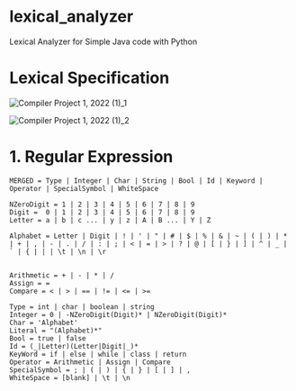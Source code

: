 # lexical_analyzer
Lexical Analyzer for Simple Java code with Python

# Lexical Specification

![Compiler Project 1, 2022 (1)_1](https://user-images.githubusercontent.com/33647663/162481883-0bba339c-780f-4a6b-b76f-18494e84e3ae.png)

![Compiler Project 1, 2022 (1)_2](https://user-images.githubusercontent.com/33647663/162481877-cce4cfcf-1d23-416d-b5ab-9004277579bf.png)

# 1. Regular Expression

```
MERGED = Type | Integer | Char | String | Bool | Id | Keyword | Operator | SpecialSymbol | WhiteSpace

NZeroDigit = 1 | 2 | 3 | 4 | 5 | 6 | 7 | 8 | 9 
Digit =  0 | 1 | 2 | 3 | 4 | 5 | 6 | 7 | 8 | 9 
Letter = a | b | c ... | y | z | A | B ... | Y | Z

Alphabet = Letter | Digit | ! | ' | " | # | $ | % | & | ~ | ( | ) | * | + | , | - | . | / | : | ; | < | = | > | ? | @ | [ | } | ] | ^ | _ | ` | { | | | \t | \n | \r


Arithmetic = + | - | * | /
Assign = =
Compare = < | > | == | != | <= | >=

Type = int | char | boolean | string
Integer = 0 | -NZeroDigit(Digit)* | NZeroDigit(Digit)*
Char = 'Alphabet'
Literal = "(Alphabet)*"
Bool = true | false
Id = (_|Letter)(Letter|Digit|_)*
KeyWord = if | else | while | class | return
Operator = Arithmetic | Assign | Compare
SpecialSymbol = ; | ( | ) | { | } | [ | ] | ,
WhiteSpace = [blank] | \t | \n  
```
